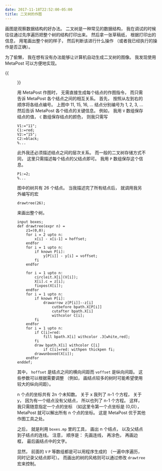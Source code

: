 ```yaml
---
date: 2017-11-18T22:52:00-05:00
title: 二叉树的作图
---
```


画图是观察数据结构的好办法。 二叉树是一种常见的数据结构， 我在调试的时候往往通过先序遍历把整个树的结构打印出来。 然后拿一张草稿纸， 根据打印出的信息， 用笔画出整个树的样子， 然后判断该进行什么操作 （或者我已经执行的操作是否正确）。

为了偷懒， 我在想有没有办法能够让计算机自动生成二叉树的图像。
我发现使用 MetaPost 可以方便地实现。

{{<figure src="/media/rbgraph-1.svg" width="100%;" caption="用MetaPost画出的一棵二叉树">}}

<!--more-->
用 MetaPost 作图时， 无需直接生成每个结点的作图指令， 而只需告诉 MetaPost 各个结点之间的相互关系。 首先， 按照从左到右的顺序将各结点编号。 上图中 11, 15, 16, ... 结点分别编号为 1, 2, 3, ... 然后告诉 MetaPost 各个结点的关键信息。
例如， 我用 `V` 数组保存结点的值， `C` 数组保存结点的颜色， 则我只需写
```
V1:="11";
C1:=red;
V2:="15";
C2:=black;
%...
```
此外我还必须描述结点之间的层次关系。 而一般的二叉树存储方式不同， 这里只需描述每个结点的父结点即可。 我用 `P` 数组保存这个信息。
```
P1:=2;
%...
```
图中的树共有 26 个结点。 当我描述完了所有结点后， 就调用我另外编写的宏
```
drawtree(26);
```
来画出整个树。
```
input boxes;
def drawtree(expr n) =
	z1=(0,0);
	for i = 2 upto n:
		x[i] - x[i-1] = hoffset;
	endfor
	for i = 1 upto n:
		if known P[i]:
			y[P[i]] - y[i] = voffset;
		fi
	endfor

	for i = 1 upto n:
		circleit.X[i](V[i]);
		X[i].c = z[i];
		fixpos(X[i]);
	endfor
	for i = 1 upto n:
		if known P[i]:
			drawarrow z[P[i]]--z[i]
				cutbefore bpath.X[P[i]]
				cutafter bpath.X[i]
				withcolor C[i];
		fi
	endfor
	for i = 1 upto n:
		if C[i]=red:
			fill bpath.X[i] withcolor .3[white,red];
		fi
		draw bpath.X[i] withcolor C[i]
			if C[i]=red: withpen thickpen fi;
		drawunboxed(X[i]);
	endfor
enddef;
```

其中， `hoffset` 是结点之间的横向间距而 `voffset` 是纵向间距。
这些参数可以根据需要调整 （例如， 画结点较多的树时可能希望使用较大的纵向间距）。

n 个点的坐标共有 2n 个未知数。 关于 x 我列了 n-1 个方程， 关于 y， 因为有一个结点没有父结点， 所以也列了 n-1 个方程。 这样， 我只需随意指定一个点的坐标 （如这里令第一个点坐标是 (0,0)）， MetaPost 就可以解出所有 n 个点的坐标。 这是 MetaPost 优于其他作图工具之处。

之后， 就是利用 `boxes.mp` 里的工具， 画出 n 个结点， 以及父结点到子结点的连线。
注意， 顺序是： 先画连线， 再涂色， 再画边框， 最后画结点中的文字。

显然， 前面的 `V` `P` 等数组都是可以用程序生成的 （一遍中序遍历， 同时记录父结点即可）。 而画出的树的风格则可以通过修改 `drawtree` 宏来控制。
